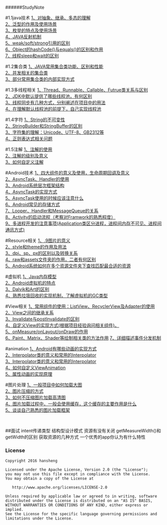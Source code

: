 ######StudyNote#1.1java技术[1、对抽象、继承、多态的理解]()<br/>[2、泛型的作用及使用场景]()<br/>[3、枚举的特点及使用场景]()<br/>[4、JAVA反射机制]()<br/>[5、weak/soft/strong引用的区别]()<br/>[6、Object的hashCode()与equals()的区别和作用]()<br/>[7、线程sleep和wait的区别]()#1.2集合类[1、JAVA常用集合类功能、区别和性能]()<br/>[2、并发相关的集合类]()<br/>[3、部分常用集合类的内部实现方式]()#1.3多线程相关[1、Thread、Runnable、Callable、Futrue类关系与区别]()<br/>[2、JDK中默认提供了哪些线程池，有何区别]()<br/>[3、线程同步有几种方式，分别阐述在项目中的用法]()<br/>[4、在理解默认线程池的前提下，自己实现线程池]()#1.4字符[1、String的不可变性]()<br/>[2、StringBuilder和StringBuffer的区别]()<br/>[3、字符集的理解：Unicode、UTF-8、GB2312等 ]()<br/>[4、正则表达式相关问题]()#1.5注解[1、注解的使用 ]()<br/>[2、注解的级别及意义 ]()<br/>[3、如何自定义注解 ]()#Android技术[1、四大组件的意义及使用，生命周期回调及意义]()<br/>[2、AsyncTask、Handler的使用]()<br/>[3、Android系统层次框架结构]()<br/>[4、AsyncTask的实现方式]()<br/>[5、AsyncTask使用的时候应该注意什么]()<br/>[6、Android常见的存储方式]()<br/>[7、Looper、Handler和MessageQueue的关系]()<br/>[8、Activity的启动流程（考察对Framwork的熟悉程度） ]()<br/>[9、多进程开发的注意事项(Application类区分进程，进程间内存不可见、进程间通讯方式)]()#Resource相关[1、.9图片的意义]()<br/>[2、style和theme的作用及用法]()<br/>[3、dpi、sp、px的区别以及转换关系 ]()<br/>[4、raw和assets文件夹的作用，二者有何区别]()<br/>[5、Android系统如何在多个资源文件夹下查找匹配最合适的资源]()#虚拟机[1、Java内存模型 ]()<br/>[2、Android虚拟机的特点]()<br/>[3、Dalvik和Art的区别 ]()<br/>[4、熟悉垃圾回收的实现机制，了解虚拟机的GC类型]()#View相关[1、常用组件的使用：ListView、RecyclerView及Adapter的使用]()<br/>[2、View之间的继承关系]()<br/>[3、Invalidate与postInvalidate的区别]()<br/>[4、自定义View的实现方式(根据项目经验询问相关组件)。]()<br/>[5、onMeasure/onLayout/onDraw的作用]()<br/>[6、Paint、Matrix、Shader等绘制相关类的方法作用]()[7、详细描述事件分发机制]()#animation[1、Android有哪些动画的实现方式 ]()<br/>[2、Interpolator类的意义和常用的Interpolator]()<br/>[3、Interpolator类的意义和常用的Interpolator ]()<br/>[4、如何自定义ViewAnimation]()<br/>[5、属性动画的实现原理]()#图片处理[1、一般项目中如何加载大图 ]()<br/>[2、图片压缩的方式]()<br/>[3、如何不压缩图片加载高清图 ]()<br/>[4、图片加载过程中，一般会使用缓存，这个缓存的主要作用是什么]()<br/>[5、谈谈自己熟悉的图片加载框架]()<br/>##面试intent传递类型结构型设计模式资源有没有关闭getMeasureWidth()和getWidth的区别获取资源的几种方式一个优秀的app你认为有什么特性### License```Copyright 2016 hanshengLicensed under the Apache License, Version 2.0 (the "License");you may not use this file except in compliance with the License.You may obtain a copy of the License at   http://www.apache.org/licenses/LICENSE-2.0Unless required by applicable law or agreed to in writing, softwaredistributed under the License is distributed on an "AS IS" BASIS,WITHOUT WARRANTIES OR CONDITIONS OF ANY KIND, either express or implied.See the License for the specific language governing permissions andlimitations under the License.```